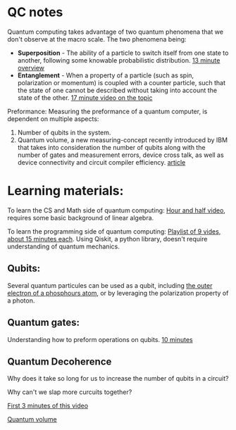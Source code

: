 # QC notes

Quantum computing takes advantage of two quantum phenomena that we don't observe at the macro scale. The two phenomena being:
- **Superposition** - The ability of a particle to switch itself from one state to another, following some knowable probabilistic distribution. 
[13 minute overview](https://www.youtube.com/watch?v=VwWRX9IdblE)
- **Entanglement** - When a property of a particle (such as spin, polarization or momentum) is coupled with a counter particle, such that the state of one cannot be described without taking into account the state of the other.
[17 minute video on the topic](https://www.youtube.com/watch?v=-WSWz1H3mJg&t=616s)

Preformance:
Measuring the preformance of a quantum computer, is dependent on multiple aspects:
1. Number of qubits in the system.
2. Quantum volume, a new measuring-concept recently introduced by IBM that takes into consideration the number of qubits along with the number of gates and measurement errors, device cross talk, as well as device connectivity and circuit compiler efficiency.
[article](https://newsroom.ibm.com/2019-03-04-IBM-Achieves-Highest-Quantum-Volume-to-Date-Establishes-Roadmap-for-Reaching-Quantum-Advantage)


# Learning materials:

To learn the CS and Math side of quantum computing:
[Hour and half video](https://www.youtube.com/watch?v=F_Riqjdh2oM), requires some basic background of linear algebra. 

To learn the programming side of quantum computing:
[Playlist of 9 vides, about 15 minutes each](https://www.youtube.com/playlist?list=PLOFEBzvs-Vvp2xg9-POLJhQwtVktlYGbY). Using Qiskit, a python library, doesn't require understanding of quantum mechanics.

## Qubits:
Several quantum particules can be used as a qubit, including [the outer electron of a phosphours atom](https://www.youtube.com/watch?v=zNzzGgr2mhk), or by leveraging the polarization property of a photon.


## Quantum gates:
Understanding how to preform operations on qubits.
[10 minutes](https://www.youtube.com/watch?v=gz5rjhiU4ao)


## Quantum Decoherence
Why does it take so long for us to increase the number of qubits in a circuit?

Why can't we slap more curcuits together?

[First 3 minutes of this video](https://www.youtube.com/watch?v=LsxJmHS0cc8)

[Quantum volume](https://www.youtube.com/watch?v=-7L5o-mzLqU)
